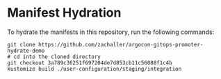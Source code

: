 # Manifest Hydration

To hydrate the manifests in this repository, run the following commands:

```shell
git clone https://github.com/zachaller/argocon-gitops-promoter-hydrate-demo
# cd into the cloned directory
git checkout 3a789c36251f697204de7d853cb11c56088f1c4b
kustomize build ./user-configuration/staging/integration
```

